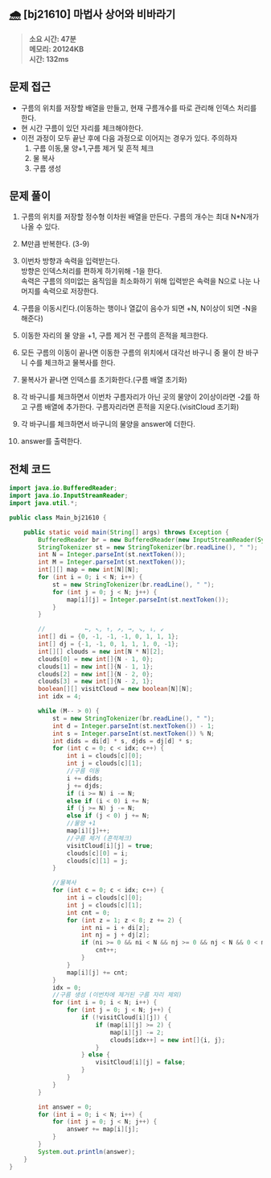 ## [🌧](https://www.acmicpc.net/problem/21610) [bj21610] 마법사 상어와 비바라기

> **소요 시간: 47분<br>
> 메모리: 20124KB<br>
> 시간: 132ms**

## 문제 접근

- 구름의 위치를 저장할 배열을 만들고, 현재 구름개수를 따로 관리해 인덱스 처리를 한다.
- 현 시간 구름이 있던 자리를 체크해야한다.
- 이전 과정이 모두 끝난 후에 다음 과정으로 이어지는 경우가 있다. 주의하자<br>
  1. 구름 이동,물 양+1,구름 제거 및 흔적 체크<br>
  2. 물 복사<br>
  3. 구름 생성<br>

## 문제 풀이

1. 구름의 위치를 저장할 정수형 이차원 배열을 만든다. 구름의 개수는 최대 N\*N개가 나올 수 있다.

2. M만큼 반복한다. (3-9)

3. 이번차 방향과 속력을 입력받는다.<br>
   방향은 인덱스처리를 편하게 하기위해 -1을 한다. <br>
   속력은 구름의 의미없는 움직임을 최소화하기 위해 입력받은 속력을 N으로 나눈 나머지를 속력으로 저장한다.<br>

4. 구름을 이동시킨다.(이동하는 행이나 열값이 음수가 되면 +N, N이상이 되면 -N을 해준다)

5. 이동한 자리의 물 양을 +1, 구름 제거 전 구름의 흔적을 체크한다.

6. 모든 구름의 이동이 끝나면 이동한 구름의 위치에서 대각선 바구니 중 물이 찬 바구니 수를 체크하고 물복사를 한다.

7. 물복사가 끝나면 인덱스를 초기화한다.(구름 배열 초기화)

8. 각 바구니를 체크하면서 이번차 구름자리가 아닌 곳의 물양이 2이상이라면 -2를 하고 구름 배열에 추가한다. 구름자리라면 흔적을 지운다.(visitCloud 초기화)

9. 각 바구니를 체크하면서 바구니의 물양을 answer에 더한다.

10. answer를 출력한다.

## 전체 코드

```java
import java.io.BufferedReader;
import java.io.InputStreamReader;
import java.util.*;

public class Main_bj21610 {

    public static void main(String[] args) throws Exception {
        BufferedReader br = new BufferedReader(new InputStreamReader(System.in));
        StringTokenizer st = new StringTokenizer(br.readLine(), " ");
        int N = Integer.parseInt(st.nextToken());
        int M = Integer.parseInt(st.nextToken());
        int[][] map = new int[N][N];
        for (int i = 0; i < N; i++) {
            st = new StringTokenizer(br.readLine(), " ");
            for (int j = 0; j < N; j++) {
                map[i][j] = Integer.parseInt(st.nextToken());
            }
        }

        //           ←, ↖, ↑, ↗, →, ↘, ↓, ↙
        int[] di = {0, -1, -1, -1, 0, 1, 1, 1};
        int[] dj = {-1, -1, 0, 1, 1, 1, 0, -1};
        int[][] clouds = new int[N * N][2];
        clouds[0] = new int[]{N - 1, 0};
        clouds[1] = new int[]{N - 1, 1};
        clouds[2] = new int[]{N - 2, 0};
        clouds[3] = new int[]{N - 2, 1};
        boolean[][] visitCloud = new boolean[N][N];
        int idx = 4;

        while (M-- > 0) {
            st = new StringTokenizer(br.readLine(), " ");
            int d = Integer.parseInt(st.nextToken()) - 1;
            int s = Integer.parseInt(st.nextToken()) % N;
            int dids = di[d] * s, djds = dj[d] * s;
            for (int c = 0; c < idx; c++) {
                int i = clouds[c][0];
                int j = clouds[c][1];
                //구름 이동
                i += dids;
                j += djds;
                if (i >= N) i -= N;
                else if (i < 0) i += N;
                if (j >= N) j -= N;
                else if (j < 0) j += N;
                //물양 +1
                map[i][j]++;
                //구름 제거 (흔적체크)
                visitCloud[i][j] = true;
                clouds[c][0] = i;
                clouds[c][1] = j;
            }

            //물복사
            for (int c = 0; c < idx; c++) {
                int i = clouds[c][0];
                int j = clouds[c][1];
                int cnt = 0;
                for (int z = 1; z < 8; z += 2) {
                    int ni = i + di[z];
                    int nj = j + dj[z];
                    if (ni >= 0 && ni < N && nj >= 0 && nj < N && 0 < map[ni][nj]) {
                        cnt++;
                    }
                }
                map[i][j] += cnt;
            }
            idx = 0;
            //구름 생성 (이번차에 제거된 구름 자리 제외)
            for (int i = 0; i < N; i++) {
                for (int j = 0; j < N; j++) {
                    if (!visitCloud[i][j]) {
                        if (map[i][j] >= 2) {
                            map[i][j] -= 2;
                            clouds[idx++] = new int[]{i, j};
                        }
                    } else {
                        visitCloud[i][j] = false;
                    }
                }
            }
        }

        int answer = 0;
        for (int i = 0; i < N; i++) {
            for (int j = 0; j < N; j++) {
                answer += map[i][j];
            }
        }
        System.out.println(answer);
    }
}
```
